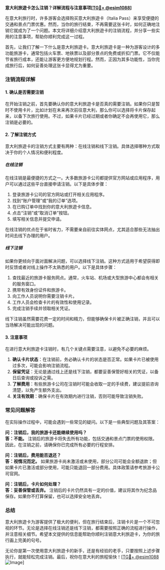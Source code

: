 **意大利旅遊卡怎么注销？详解流程与注意事项[[TG💪+ @esim1088](https://t.me/s/esim1088)]**

在意大利旅行时，许多游客会选择购买意大利旅遊卡（Italia Pass）来享受便捷的交通和景点门票优惠。然而，当你的旅行结束，不再需要这张卡时，如何正确地注销它就成为了一个问题。本文将详细介绍意大利旅遊卡的注销流程，并分享一些实用的注意事项，帮助你顺利完成这一过程。

首先，让我们了解一下什么是意大利旅遊卡。意大利旅遊卡是一种为游客设计的多功能旅游卡，通常包括火车票、地铁票以及部分景点的免费或折扣门票。它不仅能节省旅行成本，还能让游客更方便地规划行程。然而，正因为其多功能性，当你完成旅行后，如何妥善处理这张卡显得尤为重要。

### **注销流程详解**

#### **1. 确认是否需要注销**
在开始注销之前，首先要确认你的意大利旅遊卡是否真的需要注销。如果你只是暂时不使用卡片，比如计划在未来再次前往意大利，那么你可以选择将卡片保存起来，以备下次旅行使用。不过，如果卡片已经过期或者你确定不会再使用它，那么注销是必要的。

#### **2. 了解注销方式**
意大利旅遊卡的注销方式主要有两种：在线注销和线下注销。具体选择哪种方式取决于你的个人情况和便利程度。

##### **在线注销**
在线注销是最便捷的方式之一。大多数旅游卡公司都提供官方网站或应用程序，用户可以通过这些平台直接申请注销。以下是具体步骤：

1. 登录旅游卡公司的官方网站或打开相关应用程序。
2. 找到“账户管理”或“我的订单”选项。
3. 在已购订单中找到你的意大利旅遊卡信息。
4. 点击“注销”或“取消订单”按钮。
5. 填写相关信息并提交申请。

在线注销的优点在于省时省力，不需要亲自前往实体网点，尤其适合那些无法抽出时间去线下办理的用户。

##### **线下注销**
如果你更倾向于面对面解决问题，可以选择线下注销。这种方式适用于希望获得即时反馈或者对线上操作不太熟悉的用户。以下是具体步骤：

1. 查找最近的旅游卡服务网点。通常，火车站、机场或大型旅游中心都会有相关的服务窗口。
2. 携带有效身份证件和旅游卡。
3. 向工作人员说明你需要注销卡片。
4. 工作人员会检查卡片的有效性和使用记录。
5. 完成注销手续并领取相关凭证。

线下注销虽然需要花费一定的时间和精力，但能够确保卡片被正确注销，并且可以当场解决可能出现的问题。

#### **3. 注意事项**
在进行意大利旅遊卡注销时，有几个关键点需要注意，以避免不必要的麻烦。

1. **确认卡片状态**：在注销前，务必确认卡片的状态是否正常。如果卡片已被使用过多次，可能会影响注销流程。
2. **保留凭证**：无论是通过线上还是线下注销，都要妥善保管好相关的凭证，以备日后查询或投诉之需。
3. **了解费用**：有些旅游卡公司在注销时可能会收取一定的手续费，建议提前咨询清楚，以免产生额外支出。
4. **关注有效期**：确保卡片在有效期内进行注销，否则可能导致注销失败。

### **常见问题解答**

在实际操作过程中，可能会遇到一些常见的疑问。以下是一些典型问题及其答案：

**问：注销后，我的旅游卡还能继续使用吗？**  
**答：不能。** 注销后的旅游卡将失去所有功能，包括交通和景点门票的使用权限。因此，在注销之前，请确保你已完成所有必要的行程安排。

**问：注销后，费用能否退还？**  
**答：视情况而定。** 如果旅游卡尚未激活或未使用，部分公司可能会全额退款；但如果卡片已激活或部分使用，可能只能退回一部分费用。具体政策请参考旅游卡公司官网。

**问：注销后，卡片如何处理？**  
**答：妥善保管或丢弃。** 注销后的卡片仍然具有一定的价值，建议将其作为纪念品保存。如果你不打算保留，也可以选择安全地丢弃。

### **总结**

意大利旅遊卡为游客提供了极大的便利，但在旅行结束后，注销卡片是一个不可忽视的环节。无论是选择在线注销还是线下注销，都需要按照正确的流程进行操作，并注意相关细节。希望本文提供的信息能帮助你顺利注销意大利旅遊卡，为你的旅行画上完美的句号。

无论你是第一次使用意大利旅遊卡的新手，还是有经验的老手，只要按照上述步骤执行，就能轻松完成注销。最后，祝你在意大利的旅程愉快！[[TG💪+ @esim1088](https://t.me/s/esim1088) ![Image](https://i.postimg.cc/4NQfJmqS/Snipaste-2025-05-13-00-14-12.png)]